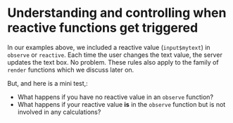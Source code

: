 # Understanding and controlling when reactive functions get triggered

In our examples above, we included a reactive value (`input$mytext`) in `observe` or `reactive`. Each time the user changes the text value, the server updates the text box. No problem. These rules also apply to the family of `render` functions which we discuss later on.

But, and here is a mini test,:

* What happens if you have no reactive value in an `observe` function?
* What happens if your reactive value **is** in the `observe` function but is not involved in any calculations?